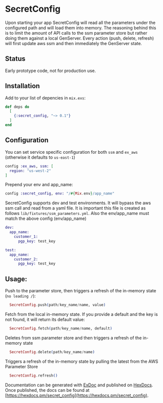 # SecretConfig

Upon starting your app SecretConfig will read all the parameters under the configured path and will load them into memory. The reasoning behind this is to limit the amount of API calls to the ssm parameter store but rather doing them against a local GenServer. Every action (push, delete, refresh) will first update aws ssm and then immediately the GenServer state. 

## Status
Early prototype code, not for production use.

## Installation

Add to your list of depencies in `mix.exs`:

~~~elixir
def deps do
  [
    {:secret_config, "~> 0.1"}
  ]
end
~~~
## Configuration
You can set service specific configuration for both `ssm` and `ex_aws` (otherwise it defaults to `us-east-1`)

```elixir
config :ex_aws, ssm: [
  region: "us-west-2"
]
```

Prepend your env and app_name:
```elixir
config :secret_config, env: "/#{Mix.env}/app_name"
```

SecretConfig supports dev and test environments. It will bypass the aws ssm call and read from a yaml file. It is important this file is created as follows `lib/fixtures/ssm_parameters.yml`. Also the env/app_name must match the above config (env/app_name)
```elixir
dev:
  app_name:
    customer_1:
      pgp_key: test_key

test:
  app_name:
    customer_2:
      pgp_key: test_key
```


## Usage:

Push to the parameter store, then triggers a refresh of the in-memory state (`no leading /`):
```elixir
  SecretConfig.push(path/key_name/name, value)
```
Fetch from the local in-memory state. If you provide a default and the key is not found, it will return its default value:
```elixir
  SecretConfig.fetch(path/key_name/name, default)
```
Deletes from ssm parameter store and then triggers a refresh of the in-memory state
```elixir
  SecretConfig.delete(path/key_name/name)
```
Triggers a refresh of the in-memory state by pulling the latest from the AWS Parameter Store
```elixir
  SecretConfig.refresh()
```

Documentation can be generated with [ExDoc](https://github.com/elixir-lang/ex_doc)
and published on [HexDocs](https://hexdocs.pm). Once published, the docs can
be found at [https://hexdocs.pm/secret_config](https://hexdocs.pm/secret_config).
